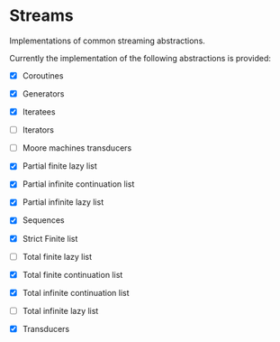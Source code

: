 # Streams

Implementations of common streaming abstractions.

Currently the implementation of the following abstractions is provided:

- [x] Coroutines
- [x] Generators
- [x] Iteratees
- [ ] Iterators
- [ ] Moore machines transducers
- [x] Partial finite lazy list
- [x] Partial infinite continuation list
- [x] Partial infinite lazy list
- [x] Sequences
- [x] Strict Finite list
- [ ] Total finite lazy list
- [x] Total finite continuation list
- [x] Total infinite continuation list
- [ ] Total infinite lazy list
- [x] Transducers

